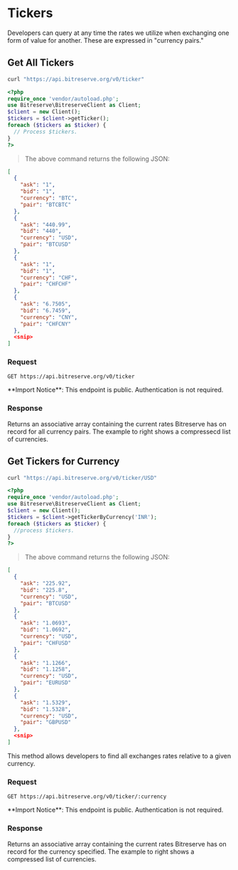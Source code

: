 # Tickers

Developers can query at any time the rates we utilize when exchanging one form of value for another. These are expressed in "currency pairs."

## Get All Tickers

```bash
curl "https://api.bitreserve.org/v0/ticker"
```
```php
<?php
require_once 'vendor/autoload.php';
use Bitreserve\BitreserveClient as Client;
$client = new Client();
$tickers = $client->getTicker();
foreach ($tickers as $ticker) {
  // Process $tickers.
}
?>
```

> The above command returns the following JSON:

```json
[
  {
    "ask": "1",
    "bid": "1",
    "currency": "BTC",
    "pair": "BTCBTC"
  },
  {
    "ask": "440.99",
    "bid": "440",
    "currency": "USD",
    "pair": "BTCUSD"
  },
  {
    "ask": "1",
    "bid": "1",
    "currency": "CHF",
    "pair": "CHFCHF"
  },
  {
    "ask": "6.7505",
    "bid": "6.7459",
    "currency": "CNY",
    "pair": "CHFCNY"
  },
  <snip>
]
```

### Request

`GET https://api.bitreserve.org/v0/ticker`

<aside class="notice">
**Import Notice**: This endpoint is public. Authentication is not required.
</aside>

### Response

Returns an associative array containing the current rates Bitreserve has on record for all currency pairs. The example to right shows a compressecd list of currencies.

## Get Tickers for Currency

```bash
curl "https://api.bitreserve.org/v0/ticker/USD"
```
```php
<?php
require_once 'vendor/autoload.php';
use Bitreserve\BitreserveClient as Client;
$client = new Client();
$tickers = $client->getTickerByCurrency('INR');
foreach ($tickers as $ticker) {
  //process $tickers.
}
?>
```
> The above command returns the following JSON:

```json
[
  {
    "ask": "225.92",
    "bid": "225.8",
    "currency": "USD",
    "pair": "BTCUSD"
  },
  {
    "ask": "1.0693",
    "bid": "1.0692",
    "currency": "USD",
    "pair": "CHFUSD"
  },
  {
    "ask": "1.1266",
    "bid": "1.1258",
    "currency": "USD",
    "pair": "EURUSD"
  },
  {
    "ask": "1.5329",
    "bid": "1.5328",
    "currency": "USD",
    "pair": "GBPUSD"
  },
  <snip>
]
```

This method allows developers to find all exchanges rates relative to a given currency.

### Request

`GET https://api.bitreserve.org/v0/ticker/:currency`

<aside class="notice">
**Import Notice**: This endpoint is public. Authentication is not required.
</aside>

### Response

Returns an associative array containing the current rates Bitreserve has on record for the currency specified. The example to right shows a compressed list of currencies.
